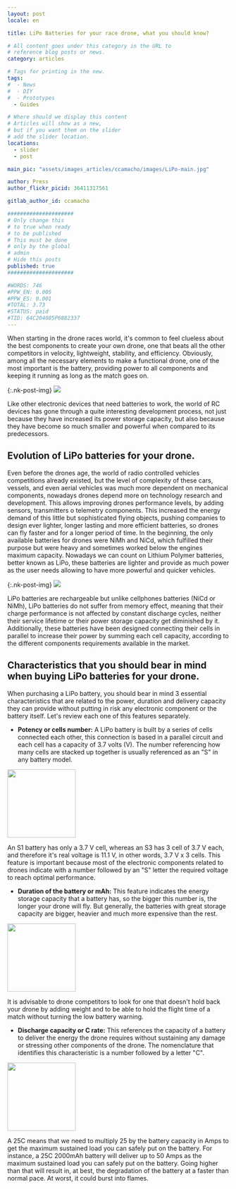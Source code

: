 ```yaml
---
layout: post
locale: en

title: LiPo Batteries for your race drone, what you should know?

# All content goes under this category in the URL to
# reference blog posts or news.
category: articles

# Tags for printing in the new.
tags:
#  - News
#  - DIY
#  - Prototypes
  - Guides

# Where should we display this content
# Articles will show as a new,
# but if you want them on the slider
# add the slider location.
locations:
  - slider
  - post

main_pic: "assets/images_articles/ccamacho/images/LiPo-main.jpg"

author: Press
author_flickr_picid: 36411317561

gitlab_author_id: ccamacho

#####################
# Only change this
# to true when ready
# to be published
# This must be done
# only by the global
# admin
# Hide this posts
published: true
#####################

#WORDS: 746
#PPW_EN: 0.005
#PPW_ES: 0.001
#TOTAL: 3.73
#STATUS: paid
#TID: 64C204085P6882337
---
```


When starting in the drone races world, it's
common to feel clueless about the best components
to create your own drone, one that beats all the other competitors
in velocity, lightweight, stability, and efficiency. Obviously,
among all the necessary elements to make a functional drone,
one of the most important is
the battery, providing power to all components and keeping it running
as long as the match goes on. 

{:.nk-post-img}
<img src="/assets/images_articles/{{ page.gitlab_author_id }}/images/LiPo-intro.jpg">

Like other electronic devices that need batteries
to work, the world of RC devices
has gone through a quite interesting development process, not
just because they have increased its power storage capacity,
but also because they have become so much smaller and powerful
when compared to its predecessors. 

## Evolution of LiPo batteries for your drone.

Even before the drones age, the world of radio
controlled vehicles competitions already existed,
but the level of complexity of these cars, vessels,
and even aerial vehicles was much more dependent on
mechanical components, nowadays drones depend more
on technology research and development. 
This allows improving drones
performance levels, by adding sensors, transmitters o
telemetry components. This increased
the energy demand of this little but sophisticated
flying objects, pushing companies to design ever
lighter, longer lasting and more efficient batteries,
so drones can fly faster and for a longer period
of time.
In the beginning, the only available batteries for
drones were NiMh and NiCd, which
fulfilled their purpose but were heavy and
sometimes worked below the engines maximum capacity.
Nowadays we can count
on Lithium Polymer batteries, better known as LiPo, these
batteries are lighter and provide
as much power as the user needs allowing to have more powerful
and quicker vehicles.

{:.nk-post-img}
<img src="/assets/images_articles/{{ page.gitlab_author_id }}/images/LiPo-graphene.jpg">

LiPo batteries are rechargeable but unlike cellphones
batteries (NiCd or NiMh), LiPo batteries do not suffer
from memory effect,
meaning that their charge performance
is not affected by constant
discharge cycles, neither their service lifetime or their
power storage capacity get diminished by it.
Additionally,
these batteries have been designed connecting their cells
in parallel to increase their power by summing each cell
capacity, according to the different components requirements
available in the market.

## Characteristics that you should bear in mind when buying LiPo batteries for your drone.

When purchasing a LiPo battery, you should bear in mind 3
essential characteristics that are related to the power,
duration and delivery capacity they can provide without putting in risk
any electronic component or the battery itself.
Let's review each one of this features separately.

* **Potency or cells number:** A LiPo
battery is built by a series of cells 
connected each other, this connection is based in
a parallel circuit and each
cell has a capacity of 3.7 volts (V).
The number referencing how many cells are
stacked up together is usually referenced as
an "S" in any battery model.

<div class="nk-post-text mt-0">
    <img style="height: 155px;" class="float-right mt-0" src="/assets/images_articles/{{ page.gitlab_author_id }}/images/LiPo-cells.jpg" alt="">
        <p class="text-white">
An S1 battery has only a 3.7 V cell, whereas an S3 has 3 cell of 3.7 V each, and therefore
it's real voltage is 11.1 V, in other words, 3.7 V x 3 cells. This feature is important
because most of the electronic components related to drones
indicate with a number followed by an "S" letter the required voltage
to reach optimal performance.
</p>
</div>

* **Duration of the battery or mAh:** This feature indicates the energy storage
capacity that a battery has, so the bigger this number is, the longer your
drone will fly. But generally, the batteries with great storage capacity
are bigger, heavier and much more expensive than the rest. 
<div class="nk-post-text mt-0">
    <img style="height: 155px;" class="float-left mt-0" src="/assets/images_articles/{{ page.gitlab_author_id }}/images/LiPo-batteries.jpg" alt="">
        <p class="text-white">
It is advisable to drone competitors to look for one
that doesn't hold back your drone by adding weight and
to be able to hold the flight time of
a match without turning the low battery warning.
</p>
</div>

* **Discharge capacity or C rate:** This references the capacity of a battery to deliver
the energy the drone requires without sustaining any damage or stressing other
components of the drone. The nomenclature that identifies this characteristic is a
number followed by a letter "C".

<div class="nk-post-text mt-0">
    <img style="height: 155px;" class="float-right mt-0" src="/assets/images_articles/{{ page.gitlab_author_id }}/images/LiPo-c-rate.jpg" alt="">
        <p class="text-white">
A 25C means that we need to multiply 25 by the battery capacity in Amps to get the
maximum sustained load you can safely put on the battery.
For instance, a 25C 2000mAh battery will deliver up to 50 Amps
as the maximum sustained load you can safely put on the battery.
Going higher than that will result in, at best,
the degradation of the battery at a faster than normal pace.
At worst, it could burst into flames.
</p>
</div>

